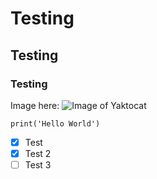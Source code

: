 # Testing
## Testing
### Testing

Image here: ![Image of Yaktocat](https://octodex.github.com/images/yaktocat.png)

``` 
print('Hello World')
```

- [x] Test
- [x] Test 2
- [ ] Test 3
